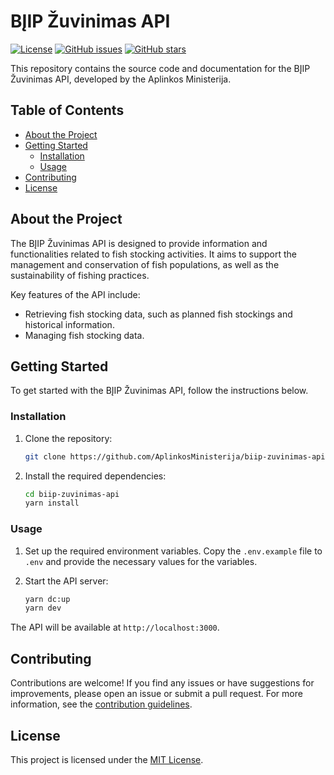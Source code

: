 # BĮIP Žuvinimas API

[![License](https://img.shields.io/github/license/AplinkosMinisterija/biip-zuvinimas-api)](https://github.com/AplinkosMinisterija/biip-zuvinimas-api/blob/main/LICENSE)
[![GitHub issues](https://img.shields.io/github/issues/AplinkosMinisterija/biip-zuvinimas-api)](https://github.com/AplinkosMinisterija/biip-zuvinimas-api/issues)
[![GitHub stars](https://img.shields.io/github/stars/AplinkosMinisterija/biip-zuvinimas-api)](https://github.com/AplinkosMinisterija/biip-zuvinimas-api/stargazers)

This repository contains the source code and documentation for the BĮIP Žuvinimas API, developed by the Aplinkos Ministerija.

## Table of Contents

- [About the Project](#about-the-project)
- [Getting Started](#getting-started)
  - [Installation](#installation)
  - [Usage](#usage)
- [Contributing](#contributing)
- [License](#license)

## About the Project

The BĮIP Žuvinimas API is designed to provide information and functionalities related to fish stocking activities. It aims to support the management and conservation of fish populations, as well as the sustainability of fishing practices.

Key features of the API include:

- Retrieving fish stocking data, such as planned fish stockings and historical information.
- Managing fish stocking data.

## Getting Started

To get started with the BĮIP Žuvinimas API, follow the instructions below.

### Installation

1. Clone the repository:

   ```bash
   git clone https://github.com/AplinkosMinisterija/biip-zuvinimas-api.git
   ```

2. Install the required dependencies:

   ```bash
   cd biip-zuvinimas-api
   yarn install
   ```

### Usage

1. Set up the required environment variables. Copy the `.env.example` file to `.env` and provide the necessary values for the variables.

2. Start the API server:

   ```bash
   yarn dc:up
   yarn dev
   ```

The API will be available at `http://localhost:3000`.

## Contributing

Contributions are welcome! If you find any issues or have suggestions for improvements, please open an issue or submit a pull request. For more information, see the [contribution guidelines](./CONTRIBUTING.md).

## License

This project is licensed under the [MIT License](./LICENSE).
